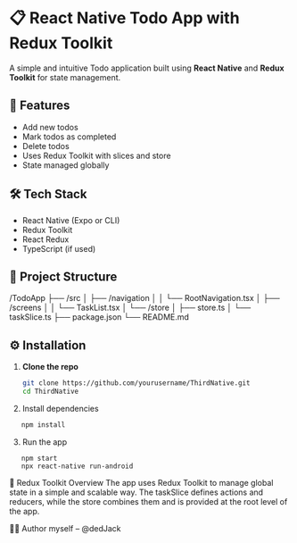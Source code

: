 # 📋 React Native Todo App with Redux Toolkit

A simple and intuitive Todo application built using **React Native** and **Redux Toolkit** for state management.

## 🚀 Features

- Add new todos  
- Mark todos as completed  
- Delete todos  
- Uses Redux Toolkit with slices and store  
- State managed globally

## 🛠 Tech Stack

- React Native (Expo or CLI)
- Redux Toolkit
- React Redux
- TypeScript (if used)

## 📂 Project Structure

/TodoApp ├── /src │ ├── /navigation │ │ └── RootNavigation.tsx │ ├── /screens │ │ └── TaskList.tsx │ └── /store │ ├── store.ts │ └── taskSlice.ts ├── package.json └── README.md


## ⚙️ Installation

1. **Clone the repo**
   ```bash
   git clone https://github.com/yourusername/ThirdNative.git
   cd ThirdNative
   
2. Install dependencies

```bash
   npm install
```

3. Run the app

```
   npm start
   npx react-native run-android
 ```

🧠 Redux Toolkit Overview
The app uses Redux Toolkit to manage global state in a simple and scalable way. The taskSlice defines actions and reducers, while the store combines them and is provided at the root level of the app.

👨‍💻 Author
myself – @dedJack

